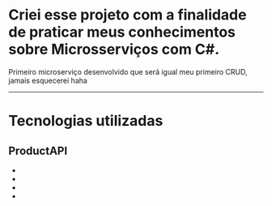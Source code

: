 # Criei esse projeto com a finalidade de praticar meus conhecimentos sobre Microsserviços com C#.

Primeiro microserviço desenvolvido que será igual meu primeiro CRUD, jamais esquecerei haha

<hr/> 

<h1>Tecnologias utilizadas</h1>
<h2 style="color💙">ProductAPI</h2>
<ul>
  <li></li>
  <li></li>
  <li></li>
  <li></li>
</ul>
